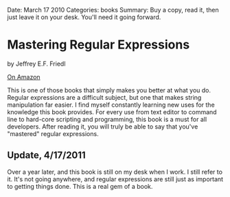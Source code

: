 Date: March 17 2010
Categories: books
Summary: Buy a copy, read it, then just leave it on your desk. You'll need it going forward.

# Mastering Regular Expressions

by Jeffrey E.F. Friedl

[On Amazon](http://www.amazon.com/gp/product/0321600800)

This is one of those books that simply makes you better at what you do. Regular expressions are a difficult subject, but one that makes string manipulation far easier. I find myself constantly learning new uses for the knowledge this book provides. For every use from text editor to command line to hard-core scripting and programming, this book is a must for all developers. After reading it, you will truly be able to say that you've "mastered" regular expressions.

## Update, 4/17/2011

Over a year later, and this book is still on my desk when I work. I still refer to it. It's not going anywhere, and regular expressions are still just as important to getting things done. This is a real gem of a book.